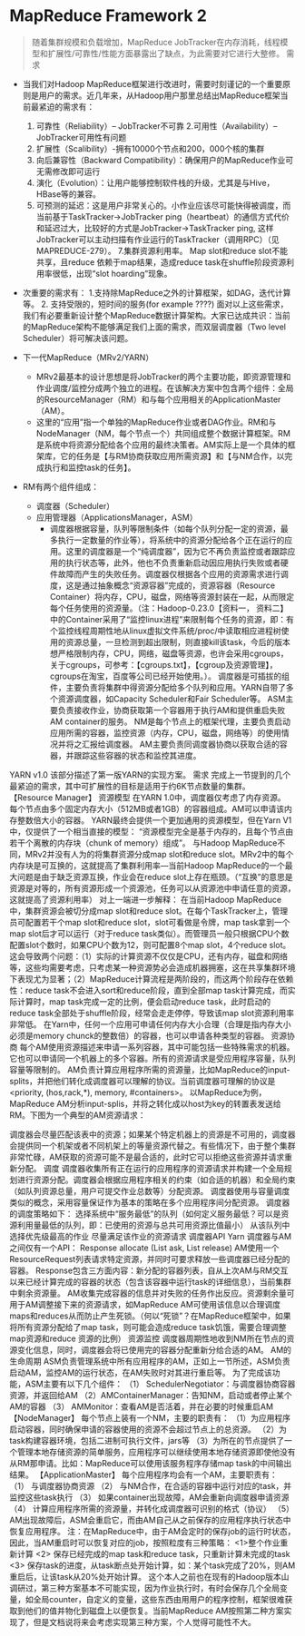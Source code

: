 # MapReduce Framework 2
> 随着集群规模和负载增加，MapReduce JobTracker在内存消耗，线程模型和扩展性/可靠性/性能方面暴露出了缺点，为此需要对它进行大整修。
需求

* 当我们对Hadoop MapReduce框架进行改进时，需要时刻谨记的一个重要原则是用户的需求。近几年来，从Hadoop用户那里总结出MapReduce框架当前最紧迫的需求有：
  1. 可靠性（Reliability）– JobTracker不可靠
  2.可用性（Availability）– JobTracker可用性有问题
  3. 扩展性（Scalibility）-拥有10000个节点和200，000个核的集群
  4. 向后兼容性（Backward Compatibility）：确保用户的MapReduce作业可无需修改即可运行
  5. 演化（Evolution）：让用户能够控制软件栈的升级，尤其是与Hive，HBase等的兼容。
  6. 可预测的延迟：这是用户非常关心的。小作业应该尽可能快得被调度，而当前基于TaskTracker->JobTracker ping（heartbeat）的通信方式代价和延迟过大，比较好的方式是JobTracker->TaskTracker ping, 这样JobTracker可以主动扫描有作业运行的TaskTracker（调用RPC）（见MAPREDUCE-279）。
  7.集群资源利用率。 Map slot和reduce slot不能共享，且reduce 依赖于map结果，造成reduce task在shuffle阶段资源利用率很低，出现“slot hoarding”现象。

* 次重要的需求有：
  1.支持除MapReduce之外的计算框架，如DAG，迭代计算等。
  2.  支持受限的，短时间的服务(for example ????)
面对以上这些需求，我们有必要重新设计整个MapReduce数据计算架构。大家已达成共识：当前的MapReduce架构不能够满足我们上面的需求，而双层调度器（Two level Scheduler）将可解决该问题。

* 下一代MapReduce（MRv2/YARN）
  * MRv2最基本的设计思想是将JobTracker的两个主要功能，即资源管理和作业调度/监控分成两个独立的进程。在该解决方案中包含两个组件：全局的ResourceManager（RM）和与每个应用相关的ApplicationMaster（AM）。
   * 这里的“应用”指一个单独的MapReduce作业或者DAG作业。RM和与NodeManager（NM，每个节点一个）共同组成整个数据计算框架。RM是系统中将资源分配给各个应用的最终决策者。AM实际上是一个具体的框架库，它的任务是【与RM协商获取应用所需资源】和【与NM合作，以完成执行和监控task的任务】。

* RM有两个组件组成：
  * 调度器（Scheduler）
  * 应用管理器（ApplicationsManager，ASM）
    * 调度器根据容量，队列等限制条件（如每个队列分配一定的资源，最多执行一定数量的作业等），将系统中的资源分配给各个正在运行的应用。这里的调度器是一个“纯调度器”，因为它不再负责监控或者跟踪应用的执行状态等，此外，他也不负责重新启动因应用执行失败或者硬件故障而产生的失败任务。调度器仅根据各个应用的资源需求进行调度，这是通过抽象概念“资源容器”完成的，资源容器（Resource Container）将内存，CPU，磁盘，网络等资源封装在一起，从而限定每个任务使用的资源量。（注：Hadoop-0.23.0【资料一， 资料二】中的Container采用了“监控linux进程”来限制每个任务的资源，即：有个监控线程周期性地从linux虚拟文件系统/proc/中读取相应进程树使用的资源总量，一旦检测到超出限制，则直接kill该task，今后的版本想严格限制内存，CPU，网络，磁盘等资源，也许会采用cgroups，关于cgroups，可参考：【cgroups.txt】，【cgroup及资源管理】，cgroups在淘宝，百度等公司已经开始使用。）。
调度器是可插拔的组件，主要负责将集群中得资源分配给多个队列和应用。YARN自带了多个资源调度器，如Capacity Scheduler和Fair Scheduler等。
ASM主要负责接收作业，协商获取第一个容器用于执行AM和提供重启失败AM container的服务。
NM是每个节点上的框架代理，主要负责启动应用所需的容器，监控资源（内存，CPU，磁盘，网络等）的使用情况并将之汇报给调度器。
AM主要负责同调度器协商以获取合适的容器，并跟踪这些容器的状态和监控其进度。

YARN v1.0
该部分描述了第一版YARN的实现方案。
需求
完成上一节提到的几个最紧迫的需求，其中可扩展性的目标是适用于约6K节点数量的集群。
【Resource Manager】
资源模型
在YARN 1.0中，调度器仅考虑了内存资源。 每个节点由多个固定内存大小（512MB或者1GB）的容器组成。AM可以申请该内存整数倍大小的容器。
YARN最终会提供一个更加通用的资源模型，但在Yarn V1中，仅提供了一个相当直接的模型：
“资源模型完全是基于内存的，且每个节点由若干个离散的内存块（chunk of memory）组成”。
与Hadoop MapReduce不同，MRv2并没有人为的将集群资源分成map slot和reduce slot。MRv2中的每个内存块是可互换的，这就提高了集群利用率—当前Hadoop MapReduce的一个最大问题是由于缺乏资源互换，作业会在reduce slot上存在瓶颈。（“互换”的意思是资源是对等的，所有资源形成一个资源池，任务可以从资源池中申请任意的资源，这就提高了资源利用率）
对上一端进一步解释：
在当前Hadoop MapReduce中，集群资源会被切分成map slot和reduce slot。在每个TaskTracker上，管理员可配置若干个map slot和reduce slot，slot可看做是令牌，map task拿到一个map slot后才可以运行（对于reduce task类似）。而管理员一般只根据CPU个数配置slot个数时，如果CPU个数为12，则可配置8个map slot，4个reduce slot。这会导致两个问题：（1）实际的计算资源不仅仅是CPU，还有内存，磁盘和网络等，这些均需要考虑，只考虑某一种资源势必会造成机器拥塞，这在共享集群环境下表现尤为显著；（2）MapReduce计算流程是两阶段的，而这两个阶段存在依赖性：reduce task不会进入sort和reduce阶段，直到全部map task计算完成，而实际计算时，map task完成一定的比例，便会启动reduce task，此时启动的reduce task全部处于shuffle阶段，经常会走走停停，导致该map slot资源利用率非常低。
在Yarn中，任何一个应用可申请任何内存大小合理（合理是指内存大小必须是memory chunck的整数倍）的容器，也可以申请各种类型的容器。
资源协商
每个AM使用资源描述来申请一系列容器，其中可能包括一些特殊需求的机器。它也可以申请同一个机器上的多个容器。所有的资源请求是受应用程序容量，队列容量等限制的。
AM负责计算应用程序所需的资源量，比如MapReduce的input-splits，并把他们转化成调度器可以理解的协议。当前调度器可理解的协议是<priority, (hos,rack,*), memory, #containers>。
以MapReduce为例，MapReduce AM分析input-splis，并将之转化成以host为key的转置表发送给RM。下图为一个典型的AM资源请求：

调度器会尽量匹配该表中的资源；如果某个特定机器上的资源是不可用的，调度器会提供同一个机架或者不同机架上的等量资源代替之。有些情况下，由于整个集群非常忙碌，AM获取的资源可能不是最合适的，此时它可以拒绝这些资源并请求重新分配。
调度
调度器收集所有正在运行的应用程序的资源请求并构建一个全局规划进行资源分配。调度器会根据应用程序相关的约束（如合适的机器）和全局约束（如队列资源总量，用户可提交作业总数等）分配资源。
调度器使用与容量调度类似的概念，采用容量保证作为基本的策略在多个应用程序间分配资源。
调度器的调度策略如下：
选择系统中“服务最低”的队列（如何定义服务最低？可以是资源利用量最低的队列，即：已使用的资源与总共可用资源比值最小）
从该队列中选择优先级最高的作业
尽量满足该作业的资源请求
调度器API
Yarn 调度器与AM之间仅有一个API：
Response allocate (List<ResourceRequest> ask, List<Container> release)
AM使用一个ResourceRequest列表请求特定资源，并同时可要求释放一些调度器已经分配的容器。
Response包含三方面内容：新分配的容器列表，自从上次AM与RM交互以来已经计算完成的容器的状态（包含该容器中运行task的详细信息），当前集群中剩余资源量。 AM收集完成容器的信息并对失败的任务作出反应。资源剩余量可用于AM调整接下来的资源请求，如MapReduce AM可使用该信息以合理调度maps和reduces从而防止产生死锁。（何以“死锁”？在MapReduce框架中，如果将所有资源分配给了map task，则可能会造成reduce  task饥饿，需要合理调整map资源和reduce 资源的比例）
资源监控
调度器周期性地收到NM所在节点的资源变化信息，同时，调度器会将已使用完的容器分配重新分给合适的AM。
AM的生命周期
ASM负责管理系统中所有应用程序的AM，正如上一节所述，ASM负责启动AM，监控AM的运行状态，在AM失败时对其进行重启等。
为了完成该功能，ASM主要有以下几个组件：
（1） SchedulerNegotiator：与调度器协商容器资源，并返回给AM
（2）AMContainerManager：告知NM，启动或者停止某个AM的容器
（3）  AMMonitor：查看AM是否活着，并在必要的时候重启AM
【NodeManager】
每个节点上装有一个NM，主要的职责有：
（1）为应用程序启动容器，同时确保申请的容器使用的资源不会超过节点上的总资源。
（2）为task构建容器环境，包括二进制可执行文件，jars等
（3）为所在的节点提供了一个管理本地存储资源的简单服务，应用程序可以继续使用本地存储资源即使他没有从RM那申请。比如：MapReduce可以使用该服务程序存储map task的中间输出结果。
【ApplicationMaster】
每个应用程序均会有一个AM，主要职责有：
（1）  与调度器协商资源
（2）  与NM合作，在合适的容器中运行对应的task，并监控这些task执行
（3） 如果container出现故障，AM会重新向调度器申请资源
（4）  计算应用程序所需的资源量，并转化成调度器可识别的格式（协议）
（5）  AM出现故障后，ASM会重启它，而由AM自己从之前保存的应用程序执行状态中恢复应用程序。
注：在MapReduce中，由于AM会定时的保存job的运行时状态，因此，当AM重启时可以恢复对应的job，按照粒度有三种策略：
<1>整个作业重新计算
<2> 保存已经完成的map task和reduce task，只重新计算未完成的task
<3> 保存task的进度，从task断点处开始计算，如：某个task完成了20%，则AM重启后，让该task从20%处开始计算。
这个本人之前也在现有的Hadoop版本山调研过，第三种方案基本不可能实现，因为作业执行时，有时会保存几个全局变量，如全局counter，自定义的变量，这些东西由用用户的程序控制，框架很难获取到他们的值并物化到磁盘上以便恢复。当前MapReduce AM按照第二种方案实现了，但是文档说将来会考虑实现第三种方案，个人觉得可能性不大。
